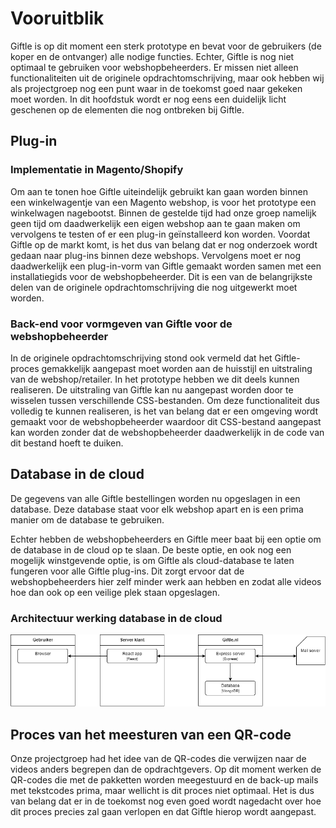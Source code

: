 # Vooruitblik

Giftle is op dit moment een sterk prototype en bevat voor de gebruikers (de koper en de ontvanger) alle nodige functies. Echter, Giftle is nog niet optimaal te gebruiken voor webshopbeheerders. Er missen niet alleen functionaliteiten uit de originele opdrachtomschrijving, maar ook hebben wij als projectgroep nog een punt waar in de toekomst goed naar gekeken moet worden. In dit hoofdstuk wordt er nog eens een duidelijk licht geschenen op de elementen die nog ontbreken bij Giftle.

## Plug-in

### Implementatie in Magento/Shopify

Om aan te tonen hoe Giftle uiteindelijk gebruikt kan gaan worden binnen een winkelwagentje van een Magento webshop, is voor het prototype een winkelwagen nagebootst. Binnen de gestelde tijd had onze groep namelijk geen tijd om daadwerkelijk een eigen webshop aan te gaan maken om vervolgens te testen of er een plug-in geïnstalleerd kon worden. Voordat Giftle op de markt komt, is het dus van belang dat er nog onderzoek wordt gedaan naar plug-ins binnen deze webshops. Vervolgens moet er nog daadwerkelijk een plug-in-vorm van Giftle gemaakt worden samen met een installatiegids voor de webshopbeheerder. Dit is een van de belangrijkste delen van de originele opdrachtomschrijving die nog uitgewerkt moet worden.

### Back-end voor vormgeven van Giftle voor de webshopbeheerder

In de originele opdrachtomschrijving stond ook vermeld dat het Giftle-proces gemakkelijk aangepast moet worden aan de huisstijl en uitstraling van de webshop/retailer. In het prototype hebben we dit deels kunnen realiseren. De uitstraling van Giftle kan nu aangepast worden door te wisselen tussen verschillende CSS-bestanden. Om deze functionaliteit dus volledig te kunnen realiseren, is het van belang dat er een omgeving wordt gemaakt voor de webshopbeheerder waardoor dit CSS-bestand aangepast kan worden zonder dat de webshopbeheerder daadwerkelijk in de code van dit bestand hoeft te duiken. 

## Database in de cloud
De gegevens van alle Giftle bestellingen worden nu opgeslagen in een database. Deze database staat voor elk webshop apart en is een prima manier om de database te gebruiken.

Echter hebben de webshopbeheerders en Giftle meer baat bij een optie om de database in de cloud op te slaan. De beste optie, en ook nog een mogelijk winstgevende optie, is om Giftle als cloud-database te laten fungeren voor alle Giftle plug-ins. Dit zorgt ervoor dat de webshopbeheerders hier zelf minder werk aan hebben en zodat alle videos hoe dan ook op een veilige plek staan opgeslagen.

### Architectuur werking database in de cloud

![Cloud infrastructure architecture](assets/infrastructure_architecture/Cloud_infrastructure_architecture.png "Cloud infrastructure architecture")

## Proces van het meesturen van een QR-code

Onze projectgroep had het idee van de QR-codes die verwijzen naar de videos anders begrepen dan de opdrachtgevers. Op dit moment werken de QR-codes die met de pakketten worden meegestuurd en de back-up mails met tekstcodes prima, maar wellicht is dit proces niet optimaal. Het is dus van belang dat er in de toekomst nog even goed wordt nagedacht over hoe dit proces precies zal gaan verlopen en dat Giftle hierop wordt aangepast.
